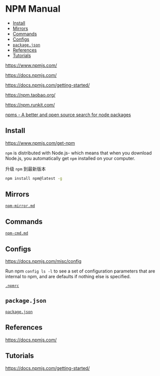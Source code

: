 <!-- omit in toc -->
# NPM Manual

- [Install](#install)
- [Mirrors](#mirrors)
- [Commands](#commands)
- [Configs](#configs)
- [`package.json`](#packagejson)
- [References](#references)
- [Tutorials](#tutorials)

<https://www.npmjs.com/>

<https://docs.npmjs.com/>

<https://docs.npmjs.com/getting-started/>

<https://npm.taobao.org/>

<https://npm.runkit.com/>

[npms - A better and open source search for node packages](https://npms.io/)

## Install

<https://www.npmjs.com/get-npm>

`npm` is distributed with Node.js- which means that when you download Node.js, you automatically get `npm` installed on your computer.

升级 `npm` 到最新版本

```bash
npm install npm@latest -g
```

<!-- #npm-mirror -->
## Mirrors

[`npm-mirror.md`](npm-mirror.md)

## Commands

[`npm-cmd.md`](npm-cmd.md)

## Configs

<https://docs.npmjs.com/misc/config>

Run npm `config ls -l` to see a set of configuration parameters that are internal to npm, and are defaults if nothing else is specified.

[`.npmrc`](npmrc.md)

## `package.json`

[`package.json`](/manuals/node/tools/npm/package.json.md)

## References

<https://docs.npmjs.com/>

## Tutorials

<https://docs.npmjs.com/getting-started/>
